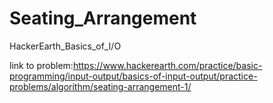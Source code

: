 # Seating_Arrangement
HackerEarth_Basics_of_I/O</p>
link to problem:https://www.hackerearth.com/practice/basic-programming/input-output/basics-of-input-output/practice-problems/algorithm/seating-arrangement-1/
